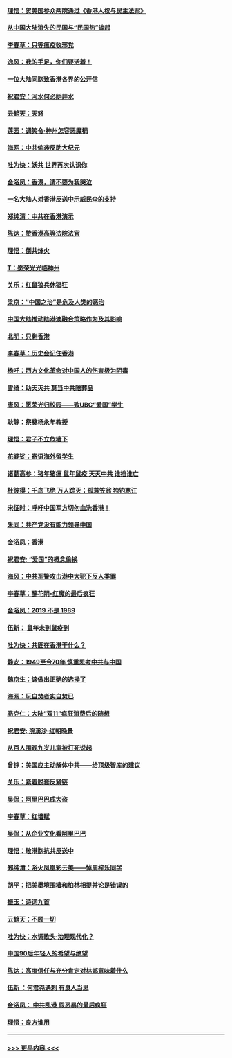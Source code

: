 #### [理悟：贺美国参众两院通过《香港人权与民主法案》](../pages/nsc993/n11678104.md?t=11251211) 
#### [从中国大陆消失的民国与“民国热”谈起](../pages/nsc993/n11678075.md?t=11251211) 
#### [李春草：只等瘟疫收邪党](../pages/nsc993/n11677308.md?t=11251211) 
#### [逸风：我的手足，你们要活着！](../pages/nsc993/n11676352.md?t=11251211) 
#### [一位大陆同胞致香港各界的公开信](../pages/nsc993/n11675761.md?t=11251211) 
#### [祝君安：河水何必妒井水](../pages/nsc993/n11675746.md?t=11251211) 
#### [云鹤天：天怒](../pages/nsc993/n11675718.md?t=11251211) 
#### [莲园：调笑令‧神州怎容恶魔祸](../pages/nsc993/n11675648.md?t=11251211) 
#### [海网：中共偷袭反助大纪元](../pages/nsc993/n11673515.md?t=11251211) 
#### [吐为快：妖共 世界再次认识你](../pages/nsc993/n11673506.md?t=11251211) 
#### [金浴凤：香港，请不要为我哭泣](../pages/nsc993/n11673248.md?t=11251211) 
#### [一名大陆人对香港反送中示威民众的支持](../pages/nsc993/n11672615.md?t=11251211) 
#### [郑纯清：中共在香港演示](../pages/nsc993/n11670539.md?t=11251211) 
#### [陈达：赞香港高等法院法官](../pages/nsc993/n11669542.md?t=11251211) 
#### [理悟：倒共烽火](../pages/nsc993/n11668844.md?t=11251211) 
#### [T：愿荣光光临神州](../pages/nsc993/n11668421.md?t=11251211) 
#### [关乐：红鼠狼兵休猖狂](../pages/nsc993/n11668378.md?t=11251211) 
#### [梁京：“中国之治”是危及人类的恶治](../pages/nsc993/n11668328.md?t=11251211) 
#### [中国大陆推动陆港澳融合策略作为及其影响](../pages/nsc993/n11668157.md?t=11251211) 
#### [北明：只剩香港](../pages/nsc993/n11668002.md?t=11251211) 
#### [李春草：历史会记住香港](../pages/nsc993/n11667927.md?t=11251211) 
#### [杨吒：西方文化革命对中国人的伤害极为阴毒](../pages/nsc993/n11664521.md?t=11251211) 
#### [雪绮：助天灭共 莫当中共陪葬品](../pages/nsc993/n11662650.md?t=11251211) 
#### [唐风：愿荣光归校园——致UBC“爱国”学生](../pages/nsc993/n11662194.md?t=11251211) 
#### [耿静：祭奠杨永年教授](../pages/nsc993/n11662514.md?t=11251211) 
#### [理悟：君子不立危墙下](../pages/nsc993/n11662172.md?t=11251211) 
#### [花婆娑：寄语海外留学生](../pages/nsc993/n11662121.md?t=11251211) 
#### [诸葛高参：猪年猪瘟 鼠年鼠疫 天灭中共 谁挡谁亡](../pages/nsc993/n11661980.md?t=11251211) 
#### [杜彼得：千鸟飞绝 万人踪灭；孤蓑笠翁 独钓寒江](../pages/nsc993/n11661170.md?t=11251211) 
#### [宋征时：呼吁中国军方切勿血洗香港！](../pages/nsc993/n11415318.md?t=11251211) 
#### [朱同：共产党没有能力领导中国](../pages/nsc993/n11660421.md?t=11251211) 
#### [金浴凤：香港](../pages/nsc993/n11660419.md?t=11251211) 
#### [祝君安: “爱国”的概念偷换](../pages/nsc993/n11659706.md?t=11251211) 
#### [海风：中共军警攻击港中大犯下反人类罪](../pages/nsc993/n11659632.md?t=11251211) 
#### [李春草：醉花阴•红魔的最后疯狂](../pages/nsc993/n11659287.md?t=11251211) 
#### [金浴凤：2019 不是 1989](../pages/nsc993/n11657663.md?t=11251211) 
#### [伍新： 鼠年未到鼠疫到](../pages/nsc993/n11655098.md?t=11251211) 
#### [吐为快：共匪在香港干什么？](../pages/nsc993/n11654891.md?t=11251211) 
#### [静安：1949至今70年 慎重思考中共与中国](../pages/nsc993/n11651244.md?t=11251211) 
#### [魏京生：该做出正确的选择了](../pages/nsc993/n11653084.md?t=11251211) 
#### [海网：玩自焚者实自焚已](../pages/nsc993/n11652423.md?t=11251211) 
#### [骆克仁：大陆“双11”疯狂消费后的随想](../pages/nsc993/n11652305.md?t=11251211) 
#### [祝君安: 浣溪沙·红朝晚景](../pages/nsc993/n11652258.md?t=11251211) 
#### [从百人围观九岁儿童被打死说起](../pages/nsc993/n11651030.md?t=11251211) 
#### [曾铮：美国应主动解体中共——给顶级智库的建议](../pages/nsc993/n11649888.md?t=11251211) 
#### [关乐：紧着脱套反紧链](../pages/nsc993/n11649069.md?t=11251211) 
#### [吴侃：阿里巴巴成大盗](../pages/nsc993/n11645523.md?t=11251211) 
#### [李春草：红墙赋](../pages/nsc993/n11646389.md?t=11251211) 
#### [吴侃：从企业文化看阿里巴巴](../pages/nsc993/n11645476.md?t=11251211) 
#### [理悟：敬港胞抗共反送中](../pages/nsc993/n11645466.md?t=11251211) 
#### [郑纯清：浴火凤凰彩云美——悼周梓乐同学](../pages/nsc993/n11645155.md?t=11251211) 
#### [胡平：把美墨境围墙和柏林相提并论是错误的](../pages/nsc993/n11645134.md?t=11251211) 
#### [振玉：诗词九首](../pages/nsc993/n11644081.md?t=11251211) 
#### [云鹤天：不顾一切](../pages/nsc993/n11643508.md?t=11251211) 
#### [吐为快：水调歌头·治理现代化？](../pages/nsc993/n11643485.md?t=11251211) 
#### [中国90后年轻人的希望与绝望](../pages/nsc993/n11642317.md?t=11251211) 
#### [陈达：高度信任与充分肯定对林郑意味着什么](../pages/nsc993/n11641441.md?t=11251211) 
#### [伍新 ：何君尧遇刺 有良人当思](../pages/nsc993/n11641503.md?t=11251211) 
#### [金浴凤： 中共乱港  假恶暴的最后疯狂](../pages/nsc993/n11641495.md?t=11251211) 
#### [理悟：良方谁用](../pages/nsc993/n11641463.md?t=11251211) 

----
#### [ >>> 更早内容 <<< ](../indexes/nsc993-earlier.md)
